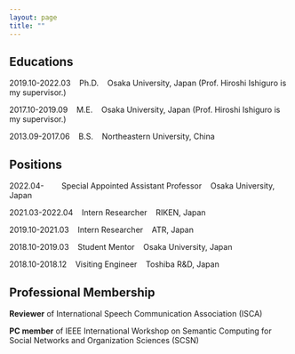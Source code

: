 ```yaml
---
layout: page
title: ""
---
```




## Educations
2019.10-2022.03 &nbsp;&nbsp; Ph.D. &nbsp;&nbsp; Osaka University, Japan (Prof. Hiroshi Ishiguro is my supervisor.) 

2017.10-2019.09 &nbsp;&nbsp; M.E. &nbsp;&nbsp; Osaka University, Japan (Prof. Hiroshi Ishiguro is my supervisor.)

2013.09-2017.06 &nbsp;&nbsp; B.S. &nbsp;&nbsp; Northeastern University, China



## Positions
2022.04- &nbsp;&nbsp;&nbsp;&nbsp;&nbsp;&nbsp; Special Appointed Assistant Professor &nbsp;&nbsp; Osaka University, Japan

2021.03-2022.04 &nbsp;&nbsp; Intern Researcher &nbsp;&nbsp; RIKEN, Japan

2019.10-2021.03 &nbsp;&nbsp; Intern Researcher &nbsp;&nbsp; ATR, Japan

2018.10-2019.03 &nbsp;&nbsp; Student Mentor &nbsp;&nbsp; Osaka University, Japan

2018.10-2018.12 &nbsp;&nbsp; Visiting Engineer &nbsp;&nbsp; Toshiba R&D, Japan


## Professional Membership

**Reviewer** of International Speech Communication Association (ISCA) 

**PC member** of IEEE International Workshop on Semantic Computing for Social Networks and Organization Sciences (SCSN)
